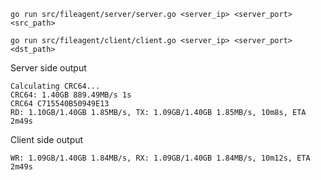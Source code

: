 ```
go run src/fileagent/server/server.go <server_ip> <server_port> <src_path>
```

```
go run src/fileagent/client/client.go <server_ip> <server_port> <dst_path>
```

Server side output

```
Calculating CRC64...
CRC64: 1.40GB 889.49MB/s 1s
CRC64 C715540B50949E13
RD: 1.10GB/1.40GB 1.85MB/s, TX: 1.09GB/1.40GB 1.85MB/s, 10m8s, ETA 2m49s
```

Client side output

```
WR: 1.09GB/1.40GB 1.84MB/s, RX: 1.09GB/1.40GB 1.84MB/s, 10m12s, ETA 2m49s
```